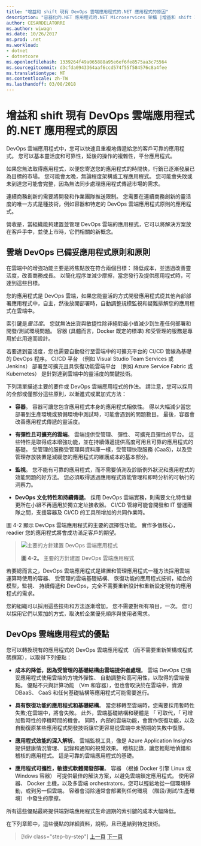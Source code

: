 ```yaml
---
title: "增益和 shift 現有 DevOps 雲端應用程式的.NET 應用程式的原因"
description: "容器化的.NET 應用程式的.NET Microservices 架構 |增益和 shift 現有 DevOps 雲端應用程式的.NET 應用程式的原因"
author: CESARDELATORRE
ms.author: wiwagn
ms.date: 10/26/2017
ms.prod: .net
ms.workload:
- dotnet
- dotnetcore
ms.openlocfilehash: 1339264f49a065888a95e6ef6fe8575aa3c75564
ms.sourcegitcommit: d3cfda0943364aaf6ccd574f55f584576c8a4fee
ms.translationtype: MT
ms.contentlocale: zh-TW
ms.lasthandoff: 03/08/2018
---
```

# <a name="reasons-to-lift-and-shift-existing-net-apps-to-cloud-devops-ready-applications"></a>增益和 shift 現有 DevOps 雲端應用程式的.NET 應用程式的原因

DevOps 雲端應用程式中，您可以快速且重複地傳遞給您的客戶可靠的應用程式。 您可以基本靈活度和可靠性，延後的操作的複雜性，平台應用程式。

如果您無法取得應用程式，以便您寄送您的應用程式的時間快，行銷已逐漸發展已為目標的市場。 您可能會太晚，無論程度架構或工程應用程式。 您可能會失敗或未到達您可能會完整，因為無法同步處理應用程式傳遞市場的需求。

連續商務創新的需要將開發和作業團隊推送限制。 您需要在連續商務創新的靈活度的唯一方式是種技術，例如容器和特定的 DevOps 雲端應用程式原則的應用程式。

營收是，當組織能夠建置並管理 DevOps 雲端的應用程式，它可以將解決方案放在客戶手中，並使上市時，它們相關的新概念。

## <a name="cloud-devops-ready-application-principles-and-tenets"></a>雲端 DevOps 已備妥應用程式原則和原則 

在雲端中的增強功能主要是將焦點放在符合兩個目標： 降低成本，並透過改善靈活度，改善商務成長。 以簡化程序並減少摩擦，當您發行及提供應用程式時，可達到這些目標。

您的應用程式是 DevOps 雲端，如果您能靈活的方式開發應用程式從其他內部部署應用程式中，自主，然後放開部署時，自動調整規模監視和疑難排解您的應用程式在雲端中。

索引鍵是*靈活度*。 您就無法出貨與敏捷性除非絕對最小值減少到生產任何部署和開發/測試環境問題。 容器 (具體而言，Docker 既定的標準) 和受管理的服務是專用於此用途而設計。

若要達到靈活度，您也需要自動發行至雲端中的可擴充平台的 CI/CD 管線為基礎的 DevOps 程序。 CI/CD 平台 （例如 Visual Studio Team Services 或 Jenkins） 部署至可擴充且具恢復功能雲端平台 （例如 Azure Service Fabric 或 Kubernetes） 是針對達到雲端中的靈活度的關鍵技術。

下列清單描述主要的要件或 DevOps 雲端應用程式的作法。 請注意，您可以採用的全部或僅部分這些原則，以漸進式或累加式方法：

-   **容器**。 容器可讓您包含應用程式本身的應用程式相依性。 得以大幅減少當您部署到生產環境或預備環境中測試時，可能會遇到的問題數目。 最後，容器會改善應用程式傳遞的靈活度。

-   **有彈性且可擴充的雲端**。 雲端提供受管理、 彈性、 可擴充且彈性的平台。 這些特性是取得成本增強功能，並在持續傳遞提供高度可用且可靠的應用程式的基礎。 受管理的服務受管理與資料庫一樣，受管理快取服務 (CaaS)，以及受管理存放裝置是減緩您的應用程式的維護成本的基本部分。

-   **監視**。 您不能有可靠的應用程式，而不需要偵測及診斷例外狀況和應用程式的效能問題的好方法。 您必須取得透過應用程式效能管理和即時分析的可執行的洞察力。

-   **DevOps 文化特性和持續傳遞**。 採用 DevOps 雲端實務，則需要文化特性變更所在小組不再適用於獨立定址接收器。 CI/CD 管線可能會開發和 IT 營運團隊之間，支援容器及 CI/CD 的工具所增加的共同作業時。

圖 4-2 顯示 DevOps 雲端應用程式的主要的選擇性功能。 實作多個核心，readier 您的應用程式將會成功滿足客戶的期望。

> ![主要的方針建置 DevOps 雲端應用程式](./media/image2.png)
>
> **圖 4-2。** 主要的方針建置 DevOps 雲端應用程式

若要總而言之，DevOps 雲端應用程式是建置和管理應用程式一種方法採用雲端運算時使用的容器、 受管理的雲端基礎結構、 恢復功能的應用程式技術，組合的模型，監視、 持續傳遞和 DevOps，完全不需要重新設計和重新設定現有的應用程式的需求。

您的組織可以採用這些技術和方法逐漸增加。 您不需要對所有項目，一次。 您可以採用它們以累加的方式，取決於企業優先順序與使用者需求。

## <a name="benefits-of-a-cloud-devops-ready-application"></a>DevOps 雲端應用程式的優點

您可以轉換現有的應用程式的 DevOps 雲端應用程式 （而不需要重新架構或程式碼撰寫），以取得下列優點：

-   **成本的降低，因為受管理的基礎結構由雲端提供者處理**。 雲端 DevOps 已備妥應用程式使用雲端的方塊外彈性、 自動調整和高可用性，以取得的雲端優點。 優點不只與計算功能 （Vm 和容器），但也會取決於在雲端中，資源 DBaaS、 CaaS 和任何基礎結構等應用程式可能需要進行。

-   **具有恢復功能的應用程式和基礎結構**。 當您移轉至雲端時，您需要採用暫時性失敗;在雲端中，將會失敗。 此外，雲端基礎結構和硬體是 「 可取代，「 可增加暫時性的停機時間的機會。 同時，內部的雲端功能，會實作恢復功能，以及自動復原某些應用程式開發技術讓它更容易從雲端中未預期的失敗中復原。

-   **應用程式效能的深入解析**。 雲端監視工具，像是 Azure Application Insights 提供健康情況管理、 記錄和通知的視覺效果。 稽核記錄，讓您輕鬆地偵錯和稽核的應用程式。 這是可靠的雲端應用程式的基礎。

-   **應用程式可攜性，敏捷式軟體開發部署**。 容器 （根據 Docker 引擎 Linux 或 Windows 容器） 可提供最佳的解決方案，以避免雲端鎖定應用程式。 使用容器、 Docker 主機，以及多雲端 orchestrators，您可以輕鬆地從一個環境移動，或到另一個雲端。 容器會消除通常會部署到任何環境 （階段/測試/生產環境） 中發生的摩擦。

所有這些優點最終提供端對端應用程式生命週期的索引鍵的成本大幅降低。

在下列章節中，這些優點的詳細資料，說明，且已連結到特定技術。

>[!div class="step-by-step"]
[上一頁](index.md)
[下一頁](microsoft-technologies-in-cloud-devops-ready-applications.md)

